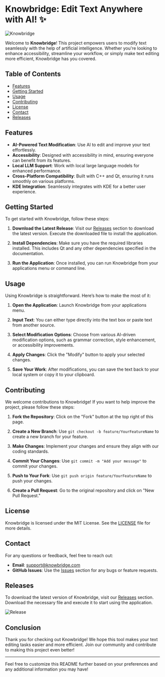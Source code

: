 # Knowbridge: Edit Text Anywhere with AI! ✨

![Knowbridge](https://img.shields.io/badge/Knowbridge-Edit%20Text%20Anywhere%20with%20AI%20%F0%9F%8C%A8-blue)

Welcome to **Knowbridge**! This project empowers users to modify text seamlessly with the help of artificial intelligence. Whether you're looking to enhance accessibility, streamline your workflow, or simply make text editing more efficient, Knowbridge has you covered.

## Table of Contents

- [Features](#features)
- [Getting Started](#getting-started)
- [Usage](#usage)
- [Contributing](#contributing)
- [License](#license)
- [Contact](#contact)
- [Releases](#releases)

## Features

- **AI-Powered Text Modification**: Use AI to edit and improve your text effortlessly.
- **Accessibility**: Designed with accessibility in mind, ensuring everyone can benefit from its features.
- **Local LLM Support**: Work with local large language models for enhanced performance.
- **Cross-Platform Compatibility**: Built with C++ and Qt, ensuring it runs smoothly on various platforms.
- **KDE Integration**: Seamlessly integrates with KDE for a better user experience.

## Getting Started

To get started with Knowbridge, follow these steps:

1. **Download the Latest Release**: Visit our [Releases](https://github.com/Akshit-maru/knowbridge/releases) section to download the latest version. Execute the downloaded file to install the application.

2. **Install Dependencies**: Make sure you have the required libraries installed. This includes Qt and any other dependencies specified in the documentation.

3. **Run the Application**: Once installed, you can run Knowbridge from your applications menu or command line.

## Usage

Using Knowbridge is straightforward. Here’s how to make the most of it:

1. **Open the Application**: Launch Knowbridge from your applications menu.

2. **Input Text**: You can either type directly into the text box or paste text from another source.

3. **Select Modification Options**: Choose from various AI-driven modification options, such as grammar correction, style enhancement, or accessibility improvements.

4. **Apply Changes**: Click the "Modify" button to apply your selected changes.

5. **Save Your Work**: After modifications, you can save the text back to your local system or copy it to your clipboard.

## Contributing

We welcome contributions to Knowbridge! If you want to help improve the project, please follow these steps:

1. **Fork the Repository**: Click on the "Fork" button at the top right of this page.

2. **Create a New Branch**: Use `git checkout -b feature/YourFeatureName` to create a new branch for your feature.

3. **Make Changes**: Implement your changes and ensure they align with our coding standards.

4. **Commit Your Changes**: Use `git commit -m "Add your message"` to commit your changes.

5. **Push to Your Fork**: Use `git push origin feature/YourFeatureName` to push your changes.

6. **Create a Pull Request**: Go to the original repository and click on "New Pull Request."

## License

Knowbridge is licensed under the MIT License. See the [LICENSE](LICENSE) file for more details.

## Contact

For any questions or feedback, feel free to reach out:

- **Email**: support@knowbridge.com
- **GitHub Issues**: Use the [Issues](https://github.com/Akshit-maru/knowbridge/issues) section for any bugs or feature requests.

## Releases

To download the latest version of Knowbridge, visit our [Releases](https://github.com/Akshit-maru/knowbridge/releases) section. Download the necessary file and execute it to start using the application.

![Release](https://img.shields.io/badge/Latest%20Release-Download%20Now-brightgreen)

## Conclusion

Thank you for checking out Knowbridge! We hope this tool makes your text editing tasks easier and more efficient. Join our community and contribute to making this project even better!

---

Feel free to customize this README further based on your preferences and any additional information you may have!